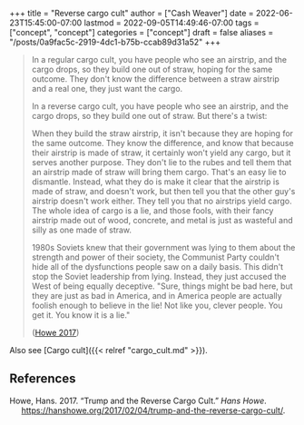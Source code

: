 +++
title = "Reverse cargo cult"
author = ["Cash Weaver"]
date = 2022-06-23T15:45:00-07:00
lastmod = 2022-09-05T14:49:46-07:00
tags = ["concept", "concept"]
categories = ["concept"]
draft = false
aliases = "/posts/0a9fac5c-2919-4dc1-b75b-ccab89d31a52"
+++

> In a regular cargo cult, you have people who see an airstrip, and the cargo drops, so they build one out of straw, hoping for the same outcome. They don't know the difference between a straw airstrip and a real one, they just want the cargo.
>
> In a reverse cargo cult, you have people who see an airstrip, and the cargo drops, so they build one out of straw. But there's a twist:
>
> When they build the straw airstrip, it isn't because they are hoping for the same outcome. They know the difference, and know that because their airstrip is made of straw, it certainly won't yield any cargo, but it serves another purpose. They don't lie to the rubes and tell them that an airstrip made of straw will bring them cargo. That's an easy lie to dismantle. Instead, what they do is make it clear that the airstrip is made of straw, and doesn't work, but then tell you that the other guy's airstrip doesn't work either. They tell you that no airstrips yield cargo. The whole idea of cargo is a lie, and those fools, with their fancy airstrip made out of wood, concrete, and metal is just as wasteful and silly as one made of straw.
>
> 1980s Soviets knew that their government was lying to them about the strength and power of their society, the Communist Party couldn't hide all of the dysfunctions people saw on a daily basis. This didn't stop the Soviet leadership from lying. Instead, they just accused the West of being equally deceptive. "Sure, things might be bad here, but they are just as bad in America, and in America people are actually foolish enough to believe in the lie! Not like you, clever people. You get it. You know it is a lie."
>
> (<a href="#citeproc_bib_item_1">Howe 2017</a>)

Also see [Cargo cult]({{< relref "cargo_cult.md" >}}).

## References

<style>.csl-entry{text-indent: -1.5em; margin-left: 1.5em;}</style><div class="csl-bib-body">
  <div class="csl-entry"><a id="citeproc_bib_item_1"></a>Howe, Hans. 2017. “Trump and the Reverse Cargo Cult.” <i>Hans Howe</i>. <a href="https://hanshowe.org/2017/02/04/trump-and-the-reverse-cargo-cult/">https://hanshowe.org/2017/02/04/trump-and-the-reverse-cargo-cult/</a>.</div>
</div>
